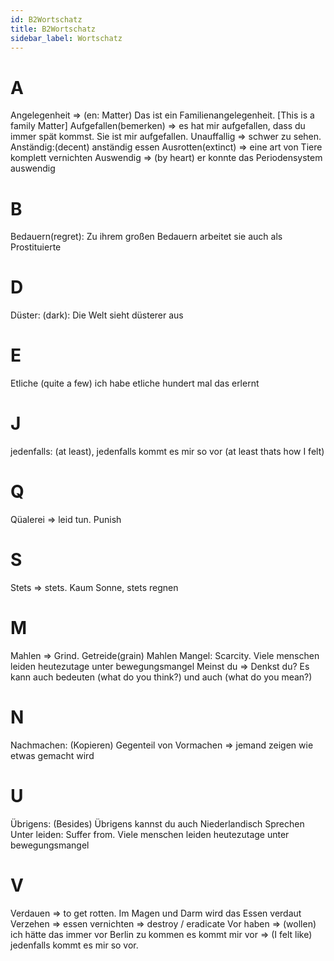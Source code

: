 ```yaml
---
id: B2Wortschatz
title: B2Wortschatz
sidebar_label: Wortschatz
---
```


# A

Angelegenheit => (en: Matter) Das ist ein Familienangelegenheit. [This is a family Matter]
Aufgefallen(bemerken) => es hat mir aufgefallen, dass du immer spät kommst. Sie ist mir aufgefallen. Unauffallig => schwer zu sehen.
Anständig:(decent) anständig essen
Ausrotten(extinct) => eine art von Tiere komplett vernichten
Auswendig => (by heart) er konnte das Periodensystem auswendig

# B

Bedauern(regret): Zu ihrem großen Bedauern arbeitet sie auch als Prostituierte

# D

Düster: (dark): Die Welt sieht düsterer aus

# E

Etliche (quite a few) ich habe etliche hundert mal das erlernt

# J

jedenfalls: (at least), jedenfalls kommt es mir so vor (at least thats how I felt)

# Q

Qüalerei => leid tun. Punish

# S

Stets => stets. Kaum Sonne, stets regnen

# M

Mahlen => Grind. Getreide(grain) Mahlen
Mangel: Scarcity. Viele menschen leiden heutezutage unter bewegungsmangel
Meinst du => Denkst du? Es kann auch bedeuten (what do you think?) und auch (what do you mean?)

# N

Nachmachen: (Kopieren) Gegenteil von Vormachen => jemand zeigen wie etwas gemacht wird

# U

Übrigens: (Besides) Übrigens kannst du auch Niederlandisch Sprechen
Unter leiden: Suffer from. Viele menschen leiden heutezutage unter bewegungsmangel

# V

Verdauen => to get rotten. Im Magen und Darm wird das Essen verdaut
Verzehen => essen
vernichten => destroy / eradicate
Vor haben => (wollen) ich hätte das immer vor Berlin zu kommen
es kommt mir vor => (I felt like) jedenfalls kommt es mir so vor.
